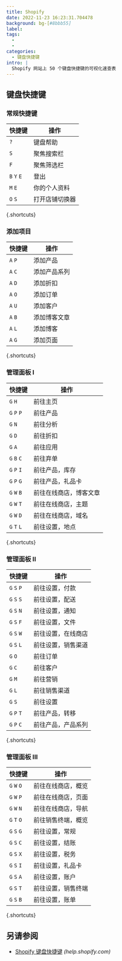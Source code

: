 ```yaml
---
title: Shopify
date: 2022-11-23 16:23:31.704478
background: bg-[#8bbb55]
label:
tags:
  -
  -
categories:
  - 键盘快捷键
intro: |
  Shopify 网站上 50 个键盘快捷键的可视化速查表
---
```


## 键盘快捷键

### 常规快捷键

| 快捷键      | 操作                  |
| ----------- | ----------------------- |
| `?`         | 键盘帮助                |
| `S`         | 聚焦搜索栏              |
| `F`         | 聚焦筛选栏              |
| `B` `Y` `E` | 登出                    |
| `M` `E`     | 你的个人资料            |
| `O` `S`     | 打开店铺切换器          |

{.shortcuts}

### 添加项目

| 快捷键 | 操作           |
| -------- | -------------- |
| `A` `P`  | 添加产品       |
| `A` `C`  | 添加产品系列   |
| `A` `D`  | 添加折扣       |
| `A` `O`  | 添加订单       |
| `A` `U`  | 添加客户       |
| `A` `B`  | 添加博客文章   |
| `A` `L`  | 添加博客       |
| `A` `G`  | 添加页面       |

{.shortcuts}

### 管理面板 I

| 快捷键      | 操作                         |
| ----------- | ------------------------------ |
| `G` `H`     | 前往主页                       |
| `G` `P` `P` | 前往产品                       |
| `G` `N`     | 前往分析                       |
| `G` `D`     | 前往折扣                       |
| `G` `A`     | 前往应用                       |
| `G` `B` `C` | 前往弃单                       |
| `G` `P` `I` | 前往产品，库存                 |
| `G` `P` `G` | 前往产品，礼品卡               |
| `G` `W` `B` | 前往在线商店，博客文章         |
| `G` `W` `T` | 前往在线商店，主题             |
| `G` `W` `D` | 前往在线商店，域名             |
| `G` `T` `L` | 前往设置，地点                 |

{.shortcuts}

### 管理面板 II

| 快捷键      | 操作                         |
| ----------- | ------------------------------ |
| `G` `S` `P` | 前往设置，付款                 |
| `G` `S` `S` | 前往设置，配送                 |
| `G` `S` `N` | 前往设置，通知                 |
| `G` `S` `F` | 前往设置，文件                 |
| `G` `S` `W` | 前往设置，在线商店             |
| `G` `S` `L` | 前往设置，销售渠道             |
| `G` `O`     | 前往订单                       |
| `G` `C`     | 前往客户                       |
| `G` `M`     | 前往营销                       |
| `G` `L`     | 前往销售渠道                   |
| `G` `S`     | 前往设置                       |
| `G` `P` `T` | 前往产品，转移                 |
| `G` `P` `C` | 前往产品，产品系列             |

{.shortcuts}

### 管理面板 III

| 快捷键      | 操作                        |
| ----------- | ----------------------------- |
| `G` `W` `O` | 前往在线商店，概览            |
| `G` `W` `P` | 前往在线商店，页面            |
| `G` `W` `N` | 前往在线商店，导航            |
| `G` `T` `O` | 前往销售终端，概览            |
| `G` `S` `G` | 前往设置，常规                |
| `G` `S` `C` | 前往设置，结账                |
| `G` `S` `X` | 前往设置，税务                |
| `G` `S` `I` | 前往设置，礼品卡              |
| `G` `S` `A` | 前往设置，账户                |
| `G` `S` `T` | 前往设置，销售终端            |
| `G` `S` `B` | 前往设置，账单                |

{.shortcuts}

## 另请参阅

- [Shopify 键盘快捷键](https://help.shopify.com/en/manual/productivity-tools/keyboard-shortcuts)
  _(help.shopify.com)_
